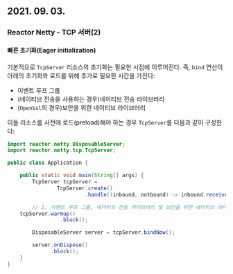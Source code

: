## 2021. 09. 03.

### Reactor Netty - TCP 서버(2)

#### 빠른 초기화(Eager initialization)

기본적으로 `TcpServer` 리소스의 초기화는 필요한 시점에 이루어진다. 즉, `bind` 연산이 아래의 초기화와 로드를 위해 추가로 필요한 시간을 가진다:

* 이벤트 루프 그룹
* (네이티브 전송을 사용하는 경우)네이티브 전송 라이브러리
* (`OpenSsl`의 경우)보안을 위한 네이티브 라이브러리

이들 리소스를 사전에 로드(preload)해야 하는 경우 `TcpServer`를 다음과 같이 구성한다:

```java
import reactor.netty.DisposableServer;
import reactor.netty.tcp.TcpServer;

public class Application {

	public static void main(String[] args) {
		TcpServer tcpServer =
				TcpServer.create()
				         .handle((inbound, outbound) -> inbound.receive().then());

		// 1. 이벤트 루프 그룹, 네이티브 전송 라이브러리 및 보안을 위한 네이티브 라이브러리를 초기화하고 로드한다.
    tcpServer.warmup() 
		         .block();

		DisposableServer server = tcpServer.bindNow();

		server.onDispose()
		      .block();
	}
}
```

